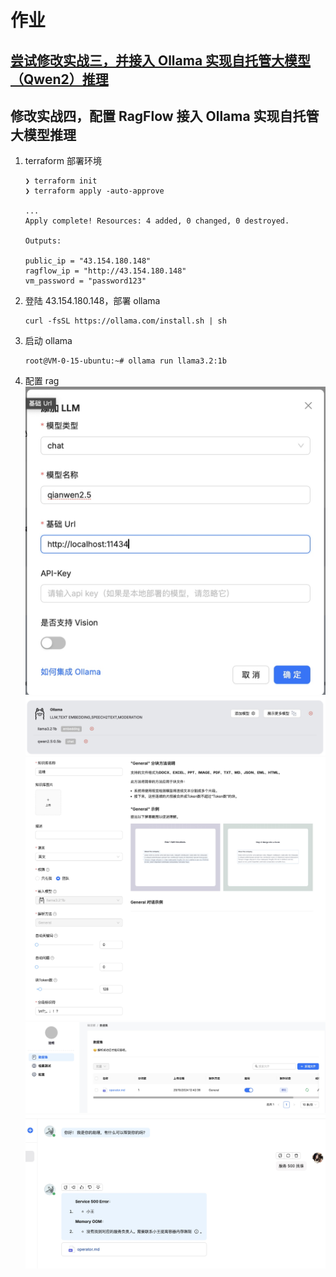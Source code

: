 # 作业
## [尝试修改实战三，并接入 Ollama 实现自托管大模型（Qwen2）推理](./logpilot/operator/internal/controller/logpilot_controller.go)

## 修改实战四，配置 RagFlow 接入 Ollama 实现自托管大模型推理
1. terraform 部署环境
    ```shell
    ❯ terraform init     
    ❯ terraform apply -auto-approve
    
    ...
    Apply complete! Resources: 4 added, 0 changed, 0 destroyed.
    
    Outputs:
    
    public_ip = "43.154.180.148"
    ragflow_ip = "http://43.154.180.148"
    vm_password = "password123"
    ```

1. 登陆 43.154.180.148，部署 ollama
    ```shell
    curl -fsSL https://ollama.com/install.sh | sh
    ```

1. 启动 ollama
    ```shell
    root@VM-0-15-ubuntu:~# ollama run llama3.2:1b
    ```

4. 配置 rag
    ![](assets/17301719347545.jpg)
    ![](assets/17301770975405.jpg)
    ![](assets/17301772055997.jpg)
    ![](assets/17301771862198.jpg)
    ![](assets/17301770591561.jpg)
